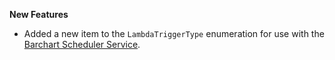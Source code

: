 **New Features**

* Added a new item to the `LambdaTriggerType` enumeration for use with the [Barchart Scheduler Service](https://github.com/barchart/scheduler-private).